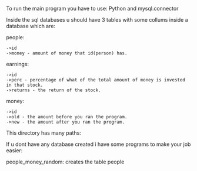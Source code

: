 To run the main program you have to use:
Python and mysql.connector

Inside the sql databases u should have 3 tables with some collums inside a database which are:

people:

    ->id
    ->money - amount of money that id(person) has.
earnings:

    ->id
    ->perc - percentage of what of the total amount of money is invested in that stock.
    ->returns - the return of the stock.
money:

    ->id
    ->old - the amount before you ran the program.
    ->new - the amount after you ran the program.

This directory has many paths:

If u dont have any database created i have some programs to make your job easier:

people_money_random: creates the table people
